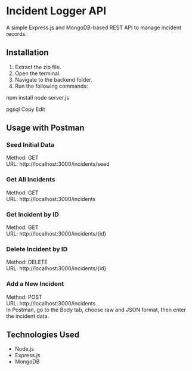 # Incident Logger API

A simple Express.js and MongoDB-based REST API to manage incident records.

## Installation

1. Extract the zip file.
2. Open the terminal.
3. Navigate to the backend folder.
4. Run the following commands:

npm install
node server.js

pgsql
Copy
Edit

## Usage with Postman

### Seed Initial Data

Method: GET  
URL: http://localhost:3000/incidents/seed

### Get All Incidents

Method: GET  
URL: http://localhost:3000/incidents

### Get Incident by ID

Method: GET  
URL: http://localhost:3000/incidents/{id}

### Delete Incident by ID

Method: DELETE  
URL: http://localhost:3000/incidents/{id}

### Add a New Incident

Method: POST  
URL: http://localhost:3000/incidents  
In Postman, go to the Body tab, choose raw and JSON format, then enter the incident data.

## Technologies Used

- Node.js
- Express.js
- MongoDB
 

